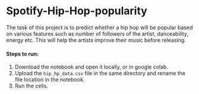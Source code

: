 # Spotify-Hip-Hop-popularity
The task of this project is to predict whether a hip hop will be popular based on various features such as number of followers of the artist, danceability, energy etc. This will help the artists improve their music before releasing.

#### Steps to run:
1. Download the notebook and open it locally, or in google colab.
2. Upload the ```hip_hp_data.csv``` file in the same directory and rename the file location in the notebook.
3. Run the cells.
